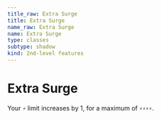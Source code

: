 ```yaml
---
title_raw: Extra Surge
title: Extra Surge
name_raw: Extra Surge
name: Extra Surge
type: classes
subtype: shadow
kind: 2nd-level features
---
```


# Extra Surge

Your `⚡` limit increases by 1, for a maximum of `⚡⚡⚡⚡`.

